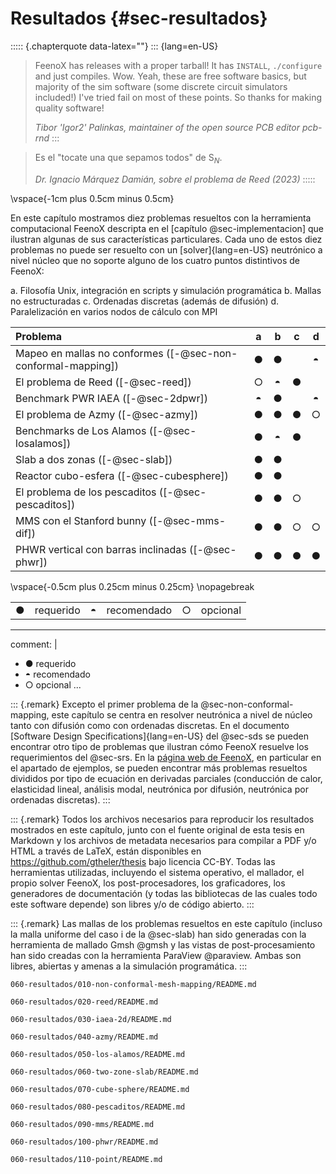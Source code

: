 # Resultados {#sec-resultados}

::::: {.chapterquote data-latex=""}
::: {lang=en-US}
> FeenoX has releases with a proper tarball! It has `INSTALL`, `./configure` and 
> just compiles. Wow. Yeah, these are free software basics, but majority of 
> the sim software (some discrete circuit simulators included!) I've tried 
> fail on most of these points. So thanks for making quality software!
>
> _Tibor 'Igor2' Palinkas, maintainer of the open source PCB editor pcb-rnd_
:::

> Es el "tocate una que sepamos todos" de S$_N$.
>
> _Dr. Ignacio Márquez Damián, sobre el problema de Reed (2023)_
:::::


\vspace{-1cm plus 0.5cm minus 0.5cm}

En este capítulo mostramos diez problemas resueltos con la herramienta computacional FeenoX descripta en el [capítulo @sec-implementacion] que ilustran algunas de sus características particulares.
Cada uno de estos diez problemas no puede ser resuelto con un [solver]{lang=en-US} neutrónico a nivel núcleo que no soporte alguno de los cuatro puntos distintivos de FeenoX:

 a. Filosofía Unix, integración en scripts y simulación programática
 b. Mallas no estructuradas
 c. Ordenadas discretas (además de difusión)
 d. Paralelización en varios nodos de cálculo con MPI
 
 Problema                                              |    a    |    b    |    c    |    d
:------------------------------------------------------|:-------:|:-------:|:-------:|:-------:
 Mapeo en mallas no conformes ([-@sec-non-conformal-mapping])  |    ●    |    ●    |         |    ◓
 El problema de Reed ([-@sec-reed])                    |    ○    |    ◓    |    ●    | 
 Benchmark PWR IAEA ([-@sec-2dpwr])                    |    ◓    |    ●    |         |    ◓
 El problema de Azmy ([-@sec-azmy])                    |    ●    |    ●    |    ●    |    ○
 Benchmarks de Los Alamos ([-@sec-losalamos])          |    ●    |    ◓    |    ●    |
 Slab a dos zonas ([-@sec-slab])                       |    ●    |    ●    |         |
 Reactor cubo-esfera ([-@sec-cubesphere])              |    ●    |    ●    |         |
 El problema de los pescaditos ([-@sec-pescaditos])    |    ●    |    ●    |    ○    |
 MMS con el Stanford bunny ([-@sec-mms-dif])           |    ●    |    ●    |    ○    |    ○
 PHWR vertical con barras inclinadas ([-@sec-phwr])    |    ●    |    ●    |    ●    |    ●

\vspace{-0.5cm plus 0.25cm minus 0.25cm}
\nopagebreak 
 
|   |                         |   |                         |   |                         |
|:-:|:------------------------|:-:|:------------------------|:-:|:------------------------|
| ● | requerido               | ◓ | recomendado             | ○ | opcional                |

---
comment: |
  * ● requerido
  * ◓ recomendado
  * ○ opcional
...


::: {.remark} 
Excepto el primer problema de la @sec-non-conformal-mapping, este capítulo se centra en resolver neutrónica a nivel de núcleo tanto con difusión como con ordenadas discretas.
En el documento [Software Design Specifications]{lang=en-US} del @sec-sds se pueden encontrar otro tipo de problemas que ilustran cómo FeenoX resuelve los requerimientos del @sec-srs. En la [página web de FeenoX](https://www.seamplex.com/feenox), en particular en el apartado de ejemplos, se pueden encontrar más problemas resueltos divididos por tipo de ecuación en derivadas parciales (conducción de calor, elasticidad lineal, análisis modal, neutrónica por difusión, neutrónica por ordenadas discretas).
:::

::: {.remark}
Todos los archivos necesarios para reproducir los resultados mostrados en este capítulo, junto con el fuente original de esta tesis en Markdown y los archivos de metadata necesarios para compilar a PDF y/o HTML a través de LaTeX, están disponibles en <https://github.com/gtheler/thesis> bajo licencia CC-BY. Todas las herramientas utilizadas, incluyendo el sistema operativo, el mallador, el propio solver FeenoX, los post-procesadores, los graficadores, los generadores de documentación (y todas las bibliotecas de las cuales todo este software depende) son libres y/o de código abierto.
:::

::: {.remark}
Las mallas de los problemas resueltos en este capítulo (incluso la malla uniforme del caso i de la @sec-slab) han sido generadas con la herramienta de mallado Gmsh @gmsh y las vistas de post-procesamiento han sido creadas con la herramienta ParaView @paraview. Ambas son libres, abiertas y amenas a la simulación programática.
:::



```{.include shift-heading-level-by=1}
060-resultados/010-non-conformal-mesh-mapping/README.md
```

```{.include shift-heading-level-by=1}
060-resultados/020-reed/README.md
```

```{.include shift-heading-level-by=1}
060-resultados/030-iaea-2d/README.md
```

```{.include shift-heading-level-by=1}
060-resultados/040-azmy/README.md
```

```{.include shift-heading-level-by=1}
060-resultados/050-los-alamos/README.md
```

```{.include shift-heading-level-by=1}
060-resultados/060-two-zone-slab/README.md
```

```{.include shift-heading-level-by=1}
060-resultados/070-cube-sphere/README.md
```

```{.include shift-heading-level-by=1}
060-resultados/080-pescaditos/README.md
```

```{.include shift-heading-level-by=1}
060-resultados/090-mms/README.md
```

```{.include shift-heading-level-by=1}
060-resultados/100-phwr/README.md
```

```{.include shift-heading-level-by=1}
060-resultados/110-point/README.md
```
